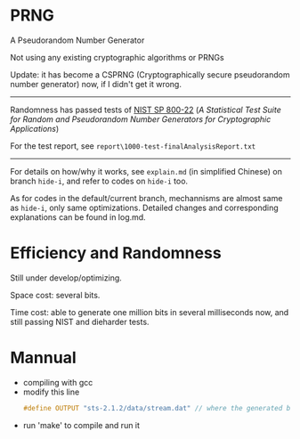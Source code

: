 # PRNG

A Pseudorandom Number Generator

Not using any existing cryptographic algorithms or PRNGs

Update: it has become a CSPRNG (Cryptographically secure pseudorandom number generator) now, if I didn't get it wrong. 

---

Randomness has passed tests of [NIST SP 800-22](https://csrc.nist.gov/pubs/sp/800/22/r1/upd1/final) (*A Statistical Test Suite for Random and Pseudorandom Number Generators for Cryptographic Applications*)

For the test report, see `report\1000-test-finalAnalysisReport.txt`

---

For details on how/why it works, see `explain.md` (in simplified Chinese) on branch `hide-i`, and refer to codes on `hide-i` too.

As for codes in the default/current branch, mechannisms are almost same as `hide-i`, only same optimizations. Detailed changes and corresponding explanations can be found in log.md.

# Efficiency and Randomness

Still under develop/optimizing.

Space cost: several bits.

Time cost: able to generate one million bits in several milliseconds now, and still passing NIST and dieharder tests.


# Mannual
-  compiling with gcc
-  modify this line 
   ```c
   #define OUTPUT "sts-2.1.2/data/stream.dat" // where the generated bits will be stored
   ```
-  run 'make' to compile and run it
